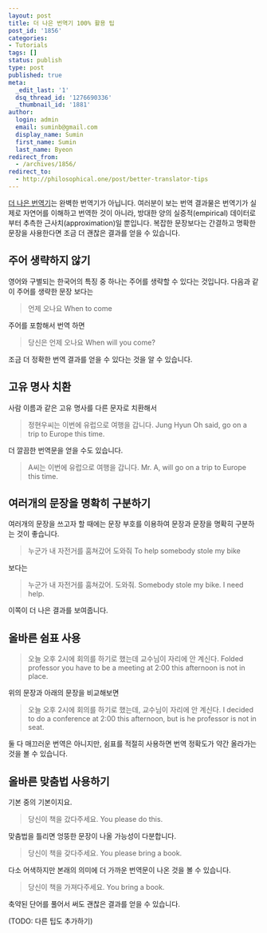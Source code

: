 ```yaml
---
layout: post
title: 더 나은 번역기 100% 활용 팁
post_id: '1856'
categories:
- Tutorials
tags: []
status: publish
type: post
published: true
meta:
  _edit_last: '1'
  dsq_thread_id: '1276690336'
  _thumbnail_id: '1881'
author:
  login: admin
  email: suminb@gmail.com
  display_name: Sumin
  first_name: Sumin
  last_name: Byeon
redirect_from:
  - /archives/1856/
redirect_to:
  - http://philosophical.one/post/better-translator-tips
---
```

[더 나은 번역기][translator]는 완벽한 번역기가 아닙니다. 여러분이 보는 번역 결과물은 번역기가 실제로 자연어를 이해하고 번역한 것이 아니라, 방대한 양의 실증적(empirical) 데이터로부터 추측한 근사치(approximation)일 뿐입니다. 복잡한 문장보다는 간결하고 명확한 문장을 사용한다면 조금 더 괜찮은 결과를 얻을 수 있습니다.

## 주어 생략하지 않기

영어와 구별되는 한국어의 특징 중 하나는 주어를 생략할 수 있다는 것입니다. 다음과 같이 주어를 생략한 문장 보다는

> 언제 오나요
> When to come

주어를 포함해서 번역 하면

> 당신은 언제 오나요
> When will you come?

조금 더 정확한 번역 결과를 얻을 수 있다는 것을 알 수 있습니다.

## 고유 명사 치환

사람 이름과 같은 고유 명사를 다른 문자로 치환해서

> 정현우씨는 이번에 유럽으로 여행을 갑니다.
> Jung Hyun Oh said, go on a trip to Europe this time.

더 깔끔한 번역문을 얻을 수도 있습니다.

> A씨는 이번에 유럽으로 여행을 갑니다.
> Mr. A, will go on a trip to Europe this time.

## 여러개의 문장을 명확히 구분하기

여러개의 문장을 쓰고자 할 때에는 문장 부호를 이용하여 문장과 문장을 명확히 구분하는 것이 좋습니다.

> 누군가 내 자전거를 훔쳐갔어 도와줘
> To help somebody stole my bike

보다는

> 누군가 내 자전거를 훔쳐갔어. 도와줘.
> Somebody stole my bike. I need help.

이쪽이 더 나은 결과를 보여줍니다.

## 올바른 쉼표 사용

> 오늘 오후 2시에 회의를 하기로 했는데 교수님이 자리에 안 계신다.
> Folded professor you have to be a meeting at 2:00 this afternoon is not in place.

위의 문장과 아래의 문장을 비교해보면

> 오늘 오후 2시에 회의를 하기로 했는데, 교수님이 자리에 안 계신다.
> I decided to do a conference at 2:00 this afternoon, but is he professor is not in seat.

둘 다 매끄러운 번역은 아니지만, 쉼표를 적절히 사용하면 번역 정확도가 약간 올라가는 것을 볼 수 있습니다.

## 올바른 맞춤법 사용하기

기본 중의 기본이지요.

> 당신이 책을 갔다주세요.
> You please do this.

맞춤법을 틀리면 엉뚱한 문장이 나올 가능성이 다분합니다.

> 당신이 책을 갖다주세요.
> You please bring a book.

다소 어색하지만 본래의 의미에 더 가까운 번역문이 나온 것을 볼 수 있습니다.

> 당신이 책을 가져다주세요.
> You bring a book.

축약된 단어를 풀어서 써도 괜찮은 결과를 얻을 수 있습니다.

(TODO: 다른 팁도 추가하기)

[translator]: http://better-translator.com

